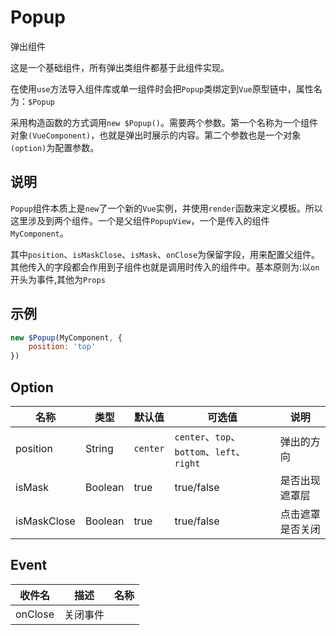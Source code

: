 # Popup

弹出组件

这是一个基础组件，所有弹出类组件都基于此组件实现。

在使用`use`方法导入组件库或单一组件时会把`Popup`类绑定到`Vue`原型链中，属性名为：`$Popup`

采用构造函数的方式调用`new $Popup()`。需要两个参数。第一个名称为一个组件对象`(VueComponent)`，也就是弹出时展示的内容。第二个参数也是一个对象`(option)`为配置参数。

## 说明

`Popup`组件本质上是`new`了一个新的`Vue`实例，并使用`render`函数来定义模板。所以这里涉及到两个组件。一个是父组件`PopupView`，一个是传入的组件`MyComponent`。

其中`position`、`isMaskClose`、`isMask`、`onClose`为保留字段，用来配置父组件。其他传入的字段都会作用到子组件也就是调用时传入的组件中。基本原则为:以`on`开头为事件,其他为`Props`

## 示例

```javascript
new $Popup(MyComponent, {
	position: 'top'
})
```

## Option

| 名称        | 类型    | 默认值   | 可选值                                     | 说明             |
| ----------- | ------- | -------- | ------------------------------------------ | ---------------- |
| position    | String  | `center` | `center`、`top`、`bottom`、`left`、`right` | 弹出的方向       |
| isMask      | Boolean | true     | true/false                                 | 是否出现遮罩层   |
| isMaskClose | Boolean | true     | true/false                                 | 点击遮罩是否关闭 |

## Event

| 收件名  | 描述     | 名称 |
| ------- | -------- | ---- |
| onClose | 关闭事件 |      |
